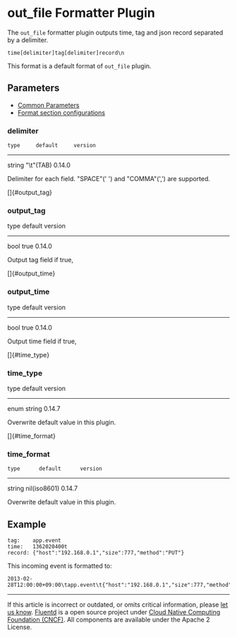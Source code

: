 # out\_file Formatter Plugin

The `out_file` formatter plugin outputs time, tag and json record
separated by a delimiter.

``` {.CodeRay}
time[delimiter]tag[delimiter]record\n
```

This format is a default format of `out_file` plugin.


## Parameters

-   [Common Parameters](/articles/plugin-common-parameters.md)
-   [Format section configurations](/articles/format-section.md)


### delimiter

    type     default     version
  -------- ------------ ---------
   string   "\\t"(TAB)   0.14.0

Delimiter for each field. "SPACE"(' ') and "COMMA"(',') are supported.

[]{#output_tag}

### output\_tag

   type   default   version
  ------ --------- ---------
   bool    true     0.14.0

Output tag field if true,

[]{#output_time}

### output\_time

   type   default   version
  ------ --------- ---------
   bool    true     0.14.0

Output time field if true,

[]{#time_type}

### time\_type

   type   default   version
  ------ --------- ---------
   enum   string    0.14.7

Overwrite default value in this plugin.

[]{#time_format}

### time\_format

    type      default      version
  -------- -------------- ---------
   string   nil(iso8601)   0.14.7

Overwrite default value in this plugin.


## Example

``` {.CodeRay}
tag:    app.event
time:   1362020400t
record: {"host":"192.168.0.1","size":777,"method":"PUT"}
```

This incoming event is formatted to:

``` {.CodeRay}
2013-02-28T12:00:00+09:00\tapp.event\t{"host":"192.168.0.1","size":777,"method":"PUT"}
```


------------------------------------------------------------------------

If this article is incorrect or outdated, or omits critical information,
please [let us know](https://github.com/fluent/fluentd-docs/issues?state=open).
[Fluentd](http://www.fluentd.org/) is a open source project under [Cloud
Native Computing Foundation (CNCF)](https://cncf.io/). All components
are available under the Apache 2 License.
